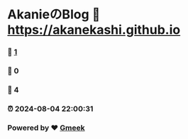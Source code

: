# AkanieのBlog :link: https://akanekashi.github.io 
### :page_facing_up: [1](https://akanekashi.github.io/tag.html) 
### :speech_balloon: 0 
### :hibiscus: 4 
### :alarm_clock: 2024-08-04 22:00:31 
### Powered by :heart: [Gmeek](https://github.com/Meekdai/Gmeek)
